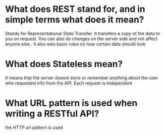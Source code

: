 # What does REST stand for, and in simple terms what does it mean?
Stands for Representational State Transfer. It transfers a copy of the data to you on request. You can also do changes on the server side and not affect anyone else .
It also sets basic rules on how certain data should look

# What does Stateless mean?
It means that the server doesnt store or remember anything about the user who requested info from the API.
Each request is independent
# What URL pattern is used when writing a RESTful API?
the HTTP url pattern is used